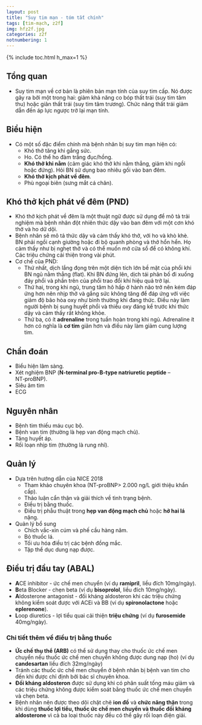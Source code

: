 ```yaml
---
layout: post
title: "Suy tim mạn - tóm tắt chính"
tags: [tim-mạch, z2f]
img: hfz2f.jpg
categories: z2f
notnumbering: 1
---
```


{% include toc.html h_max=1 %} 

## Tổng quan
- Suy tim mạn về cơ bản là phiên bản mạn tính của suy tim cấp. Nó được gây ra bởi một trong hai: giảm khả năng co bóp thất trái (suy tim tâm thu) hoặc giãn thất trái (suy tim tâm trương). Chức năng thất trái giảm dẫn đến áp lực ngược trở lại mạn tính.

## Biểu hiện
- Có một số đặc điểm chính mà bệnh nhân bị suy tim mạn hiện có:
	- Khó thở tăng khi gắng sức.
	- Ho. Có thể ho đàm trắng đục/hồng.
	- **Khó thở khi nằm** (cảm giác khó thở khi nằm thẳng, giảm khi ngồi hoặc đứng). Hỏi BN sử dụng bao nhiêu gối vào ban đêm.
	- **Khó thở kịch phát về đêm**.
	- Phù ngoại biên (sưng mắt cá chân).

## Khó thở kịch phát về đêm (PND)
- Khó thở kịch phát về đêm là một thuật ngữ được sử dụng để mô tả trải nghiệm mà bệnh nhân đột nhiên thức dậy vào ban đêm với một cơn khó thở và ho dữ dội.
- Bệnh nhân sẽ mô tả thức dậy và cảm thấy khó thở, với ho và khò khè. BN phải ngồi cạnh giường hoặc đi bộ quanh phòng và thở hổn hển. Họ cảm thấy như bị nghẹt thở và có thể muốn mở cửa sổ để có không khí. Các triệu chứng cải thiện trong vài phút.
- Cơ chế của PND:
	- Thứ nhất, dịch lắng đọng trên một diện tích lớn bề mặt của phổi khi BN ngủ nằm thẳng (flat). Khi BN đứng lên, dịch tái phân bố đi xuống đáy phổi và phần trên của phổi trao đổi khí hiệu quả trở lại.
	- Thứ hai, trong khi ngủ, trung tâm hô hấp ở hành não trở nên kém đáp ứng hơn nên nhịp thở và gắng sức không tăng để đáp ứng với việc giảm độ bão hòa oxy như bình thường khi đang thức. Điều này làm người bệnh bị sung huyết phổi và thiếu oxy đáng kể trước khi thức dậy và cảm thấy rất không khỏe.
	- Thứ ba, có ít **adrenaline** trong tuần hoàn trong khi ngủ. Adrenaline ít hơn có nghĩa là **cơ tim** giãn hơn và điều này làm giảm cung lượng tim.

## Chẩn đoán
- Biểu hiện lâm sàng.
- Xét nghiệm BNP (**N-terminal pro-B-type natriuretic peptide** – NT‑proBNP).
- Siêu âm tim
- ECG

## Nguyên nhân
- Bệnh tim thiếu máu cục bộ.
- Bệnh van tim (thường là hẹp van động mạch chủ).
- Tăng huyết áp.
- Rối loạn nhịp tim (thường là rung nhĩ).

## Quản lý
- Dựa trên hướng dẫn của NICE 2018
	- Tham khảo chuyên khoa (NT-proBNP> 2.000 ng/L giới thiệu khẩn cấp).
	- Thảo luận cẩn thận và giải thích về tình trạng bệnh.
	- Điều trị bằng thuốc.
	- Điều trị phẫu thuật trong **hẹp van động mạch chủ** hoặc **hở hai lá** nặng.
- Quản lý bổ sung
	- Chích vắc-xin cúm và phế cầu hàng năm.
	- Bỏ thuốc lá.
	- Tối ưu hóa điều trị các bệnh đồng mắc.
	- Tập thể dục dung nạp được.

## Điều trị đầu tay (ABAL)
- **A**CE inhibitor - ức chế men chuyển (ví dụ **ramipril**, liều đích 10mg/ngày).
- **B**eta Blocker - chẹn beta (ví dụ **bisoprolol**, liều đích 10mg/ngày).
- **A**ldosterone antagonist - đối kháng aldosteron khi các triệu chứng không kiểm soát được với ACEi và BB (ví dụ **spironolactone** hoặc **eplerenone**).
- **L**oop diuretics - lợi tiểu quai cải thiện **triệu chứng** (ví dụ **furosemide** 40mg/ngày).

### Chi tiết thêm về điều trị bằng thuốc
- **Ức chế thụ thể (ARB)** có thể sử dụng thay cho thuốc ức chế men chuyển nếu thuốc ức chế men chuyển không được dung nạp (ho) (ví dụ **candesartan** liều đích 32mg/ngày)
- Tránh các thuốc ức chế men chuyển ở bệnh nhân bị bệnh van tim cho đến khi được chỉ định bởi bác sĩ chuyên khoa.
- **Đối kháng aldosteron** được sử dụng khi có phân suất tống máu giảm và các triệu chứng không được kiểm soát bằng thuốc ức chế men chuyển và chẹn beta.
- Bệnh nhân nên được theo dõi chặt chẽ **ion đồ** và **chức năng thận** trong khi dùng **thuốc lợi tiểu, thuốc ức chế men chuyển và thuốc đối kháng aldosterone** vì cả ba loại thuốc này đều có thể gây rối loạn điện giải.

 